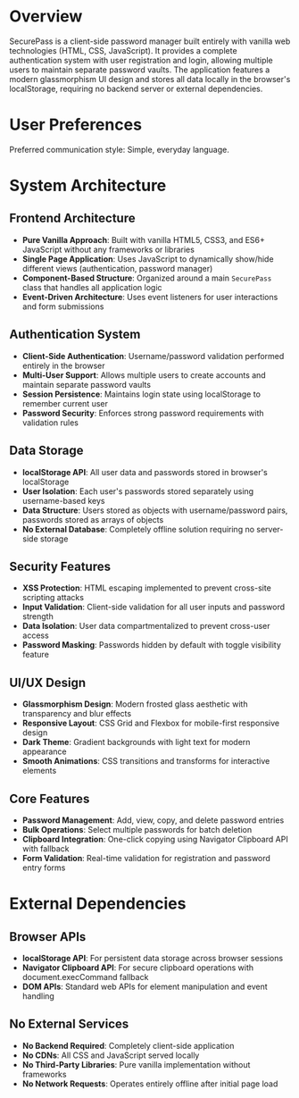 # Overview

SecurePass is a client-side password manager built entirely with vanilla web technologies (HTML, CSS, JavaScript). It provides a complete authentication system with user registration and login, allowing multiple users to maintain separate password vaults. The application features a modern glassmorphism UI design and stores all data locally in the browser's localStorage, requiring no backend server or external dependencies.

# User Preferences

Preferred communication style: Simple, everyday language.

# System Architecture

## Frontend Architecture
- **Pure Vanilla Approach**: Built with vanilla HTML5, CSS3, and ES6+ JavaScript without any frameworks or libraries
- **Single Page Application**: Uses JavaScript to dynamically show/hide different views (authentication, password manager)
- **Component-Based Structure**: Organized around a main `SecurePass` class that handles all application logic
- **Event-Driven Architecture**: Uses event listeners for user interactions and form submissions

## Authentication System
- **Client-Side Authentication**: Username/password validation performed entirely in the browser
- **Multi-User Support**: Allows multiple users to create accounts and maintain separate password vaults
- **Session Persistence**: Maintains login state using localStorage to remember current user
- **Password Security**: Enforces strong password requirements with validation rules

## Data Storage
- **localStorage API**: All user data and passwords stored in browser's localStorage
- **User Isolation**: Each user's passwords stored separately using username-based keys
- **Data Structure**: Users stored as objects with username/password pairs, passwords stored as arrays of objects
- **No External Database**: Completely offline solution requiring no server-side storage

## Security Features
- **XSS Protection**: HTML escaping implemented to prevent cross-site scripting attacks
- **Input Validation**: Client-side validation for all user inputs and password strength
- **Data Isolation**: User data compartmentalized to prevent cross-user access
- **Password Masking**: Passwords hidden by default with toggle visibility feature

## UI/UX Design
- **Glassmorphism Design**: Modern frosted glass aesthetic with transparency and blur effects
- **Responsive Layout**: CSS Grid and Flexbox for mobile-first responsive design
- **Dark Theme**: Gradient backgrounds with light text for modern appearance
- **Smooth Animations**: CSS transitions and transforms for interactive elements

## Core Features
- **Password Management**: Add, view, copy, and delete password entries
- **Bulk Operations**: Select multiple passwords for batch deletion
- **Clipboard Integration**: One-click copying using Navigator Clipboard API with fallback
- **Form Validation**: Real-time validation for registration and password entry forms

# External Dependencies

## Browser APIs
- **localStorage API**: For persistent data storage across browser sessions
- **Navigator Clipboard API**: For secure clipboard operations with document.execCommand fallback
- **DOM APIs**: Standard web APIs for element manipulation and event handling

## No External Services
- **No Backend Required**: Completely client-side application
- **No CDNs**: All CSS and JavaScript served locally
- **No Third-Party Libraries**: Pure vanilla implementation without frameworks
- **No Network Requests**: Operates entirely offline after initial page load